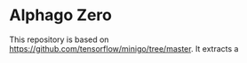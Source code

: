 # Alphago Zero
This repository is based on https://github.com/tensorflow/minigo/tree/master. It extracts a 
